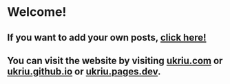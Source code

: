 # Welcome!

## If you want to add your own posts, [click here!](https://github.com/ukriu/ukriu.github.io/tree/main/posts)
## You can visit the website by visiting [ukriu.com](https://ukriu.com) or [ukriu.github.io](https://ukriu.github.io/) or [ukriu.pages.dev](https://ukriu.pages.dev/).
